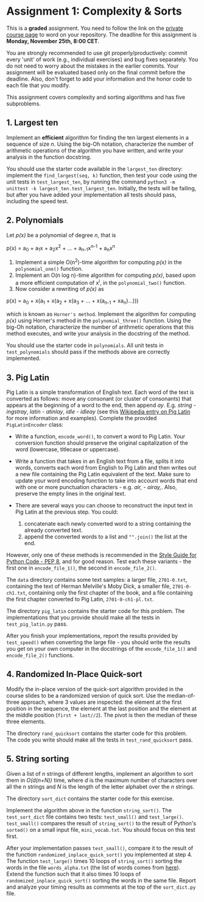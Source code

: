 # Assignment 1: Complexity & Sorts

This is a **graded** assignment. You need to follow the link on the [private course page](https://github.com/dsacl3-2019/dsacl3) to word on your repository. The deadline for this assignment is **Monday, November 25th, 8:00 CET**. 

You are strongly recommended to use git properly/productively: commit every 'unit' of work (e.g., individual exercises) and bug fixes separately. You do not need to worry about the mistakes in the earlier commits. Your assignment will be evaluated based only on the final commit before the deadline. Also, don't forget to add your information and the honor code to each file that you modify.

This assignment covers complexity and sorting algorithms and has five subproblems.

## 1. Largest ten
Implement an **efficient** algorithm for finding the ten largest elements in a sequence of size *n*. Using the big-Oh notation, characterize the number of arithmetic operations of the algorithm you have written, and write your analysis in the function docstring.

You should use the starter code available in the `largest_ten` directory: implement the `find_largest(seq, k)` function, then test your code using the unit tests in `test_largest_ten`, by running the command `python3 -m unittest -k largest_ten.test_largest_ten`. Initially, the tests will be failing, but after you have added your implementation all tests should pass, including the speed test.

## 2. Polynomials
Let *p(x)* be a polynomial of degree *n*, that is 
<!-- p(x) = \sum_{i=0}{n} a_ix^i. -->
<!-- <img src="https://latex.codecogs.com/png.download?p%28x%29%20%3D%20%5Csum_%7Bi%3D0%7D%5E%7Bn%7D%20a_ix%5Ei"/> -->
p(x) = a<sub>0</sub> + a<sub>1</sub>x + a<sub>2</sub>x<sup>2</sup> + ... + a<sub>n-1</sub>x<sup>n-1</sup> + a<sub>n</sub>x<sup>n</sup>

1. Implement a simple O(n<sup>2</sup>)-time algorithm for computing *p(x)* in the `polynomial_one()` function.
2. Implement an O(n log n)-time algorithm for computing *p(x)*, based upon a more efficient computation of x<sup>i</sup>, in the `polynomial_two()` function.
3. Now consider a rewriting of *p(x)* as 

<!-- p(x) = a_0 + x(a_1 + x(a_2 + x(a_3 + ... + x(a_{n-1} + xa_n)...))) -->
<!-- <img src="https://latex.codecogs.com/png.download?%24%24p%28x%29%20%3D%20a_0%20+%20x%28a_1%20+%20x%28a_2%20+%20x%28a_3%20+%20...%20+%20x%28a_%7Bn-1%7D%20+%20xa_n%29...%29%29%29%24%24"/> -->
p(x) = a<sub>0</sub> + x(a<sub>1</sub> + x(a<sub>2</sub> + x(a<sub>3</sub> + ... + x(a<sub>n-1</sub> + xa<sub>n</sub>)...)))

which is known as `Horner's method`. Implement the algorithm for computing *p(x)* using Horner's method in the `polynomial_three()` function. Using the big-Oh notation, characterize the number of arithmetic operations that this method executes, and write your analysis in the docstring of the method.

You should use the starter code in `polynomials`. All unit tests in `test_polynomials` should pass if the methods above are correctly implemented.

## 3. Pig Latin
Pig Latin is a simple transformation of English text. Each word of the text is converted as follows: move any consonant (or cluster of consonants) that appears at the beginning of a word to the end, then append *ay*. E.g. *string* - *ingstray*, *latin* - *atinlay*, *idle* - *idleay* (see this [Wikipedia entry on Pig Latin](https://en.m.wikipedia.org/wiki/Pig_Latin) for more information and examples). Complete the provided `PigLatinEncoder` class:

- Write a function, `encode_word()`, to convert a word to Pig Latin. Your conversion function should preserve the original capitalization of the word (lowercase, titlecase or uppercase).


- Write a function that takes in an English text from a file, splits it into words, converts each word from English to Pig Latin and then writes out a new file containing the Pig Latin equivalent of the text. Make sure to update your word encoding function to take into account words that end with one or more punctuation characters - e.g. *air,* - *airay,*. Also, preserve the empty lines in the original text.

- There are several ways you can choose to reconstruct the input text in Pig Latin at the previous step. You could:
    1. concatenate each newly converted word to a string containing the already converted text.
    2. append the converted words to a list and `"".join()` the list at the end.

However, only one of these methods is recommended in the [Style Guide for Python Code - PEP 8](https://www.python.org/dev/peps/pep-0008/#programming-recommendations), and for good reason. Test each these variants - the first one in `encode_file_1()`, the second in `encode_file_2()`. 

The `data` directory contains some text samples: a larger file, `2701-0.txt`, containing the text of Herman Melville's Moby Dick, a smaller file, `2701-0-ch1.txt`, containing only the first chapter of the book, and a file containing the first chapter converted to Pig Latin, `2701-0-ch1-pl.txt`.  

The directory `pig_latin` contains the starter code for this problem. The implementations that you provide should make all the tests in `test_pig_latin.py` pass. 

After you finish your implementations, report the results provided by `test_speed()` when converting the large file - you should write the results you get on your own computer in the docstrings of the `encode_file_1()` and `encode_file_2()` functions.

## 4. Randomized In-Place Quick-sort
Modify the in-place version of the quick-sort algorithm provided in the course slides to be a randomized version of quick sort. Use the median-of-three approach, where 3 values are inspected: the element at the first position in the sequence, the element at the last position and the element at the middle position (`first + last//2`). The pivot is then the median of these three elements.

The directory `rand_quicksort` contains the starter code for this problem. The code you write should make all the tests in `test_rand_quicksort` pass.

## 5. String sorting
Given a list of *n* strings of different lengths, implement an algorithm to sort them in *O(d(n+N))* time, where *d* is the maximum number of characters over all the n strings and *N* is the length of the letter alphabet over the *n* strings.

The directory `sort_dict` contains the starter code for this exercise. 

Implement the algorithm above in the function `string_sort()`. The `test_sort_dict` file contains two tests: `test_small()` and `test_large()`. `test_small()` compares the result of `string_sort()` to the result of Python's `sorted()` on a small input file, `mini_vocab.txt`. You should focus on this test first.

After your implementation passes `test_small()`, compare it to the result of the function `randomized_inplace_quick_sort()` you implemented at step 4. The function `test_large()` times 10 loops of `string_sort()` sorting the words in the file `words_alpha.txt` (the list of words comes from [here](https://github.com/dwyl/english-words)).
Extend the function such that it also times 10 loops of `randomized_inplace_quick_sort()` sorting the words in the same file. Report and analyze your timing results as comments at the top of the `sort_dict.py` file.